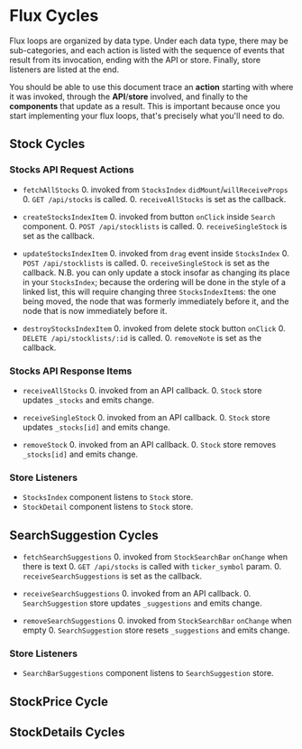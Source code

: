 # Flux Cycles

Flux loops are organized by data type. Under each data type, there may
be sub-categories, and each action is listed with the sequence of events
that result from its invocation, ending with the API or store. Finally,
store listeners are listed at the end.

You should be able to use this document trace an **action** starting
with where it was invoked, through the **API**/**store** involved, and
finally to the **components** that update as a result. This is important
because once you start implementing your flux loops, that's precisely
what you'll need to do.

## Stock Cycles

### Stocks API Request Actions

* `fetchAllStocks`
  0. invoked from `StocksIndex` `didMount`/`willReceiveProps`
  0. `GET /api/stocks` is called.
  0. `receiveAllStocks` is set as the callback.

* `createStocksIndexItem`
  0. invoked from button `onClick` inside `Search` component.
  0. `POST /api/stocklists` is called.
  0. `receiveSingleStock` is set as the callback.

* `updateStocksIndexItem`
  0. invoked from `drag` event inside `StocksIndex`
  0. `POST /api/stocklists` is called.
  0. `receiveSingleStock` is set as the callback.
  N.B. you can only update a stock insofar as changing its place in your `StocksIndex`; because the ordering will be done in the style of a linked list, this will require changing three `StocksIndexItem`s: the one being moved, the node that was formerly immediately before it, and the node that is now immediately before it.

* `destroyStocksIndexItem`
  0. invoked from delete stock button `onClick`
  0. `DELETE /api/stocklists/:id` is called.
  0. `removeNote` is set as the callback.

### Stocks API Response Items

* `receiveAllStocks`
  0. invoked from an API callback.
  0. `Stock` store updates `_stocks` and emits change.

* `receiveSingleStock`
  0. invoked from an API callback.
  0. `Stock` store updates `_stocks[id]` and emits change.

* `removeStock`
  0. invoked from an API callback.
  0. `Stock` store removes `_stocks[id]` and emits change.

### Store Listeners

* `StocksIndex` component listens to `Stock` store.
* `StockDetail` component listens to `Stock` store.

## SearchSuggestion Cycles

* `fetchSearchSuggestions`
  0. invoked from `StockSearchBar` `onChange` when there is text
  0. `GET /api/stocks` is called with `ticker_symbol` param.
  0. `receiveSearchSuggestions` is set as the callback.

* `receiveSearchSuggestions`
  0. invoked from an API callback.
  0. `SearchSuggestion` store updates `_suggestions` and emits change.

* `removeSearchSuggestions`
  0. invoked from `StockSearchBar` `onChange` when empty
  0. `SearchSuggestion` store resets `_suggestions` and emits change.

### Store Listeners

* `SearchBarSuggestions` component listens to `SearchSuggestion` store.



## StockPrice Cycle
## StockDetails Cycles
